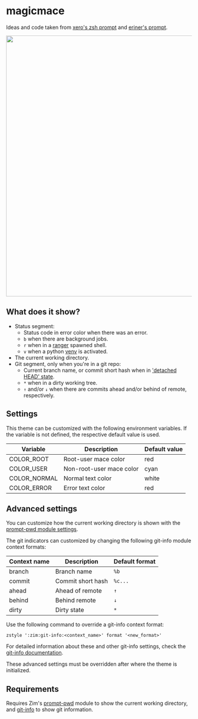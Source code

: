 magicmace
=========

Ideas and code taken from [xero's zsh prompt] and [eriner's prompt].

<img width="706" src="https://zimfw.github.io/images/prompts/magicmace@2.png">

What does it show?
------------------

  * Status segment:
    * Status code in error color when there was an error.
    * `b` when there are background jobs.
    * `r` when in a [ranger] spawned shell.
    * `v` when a python [venv] is activated.
  * The current working directory.
  * Git segment, only when you're in a git repo:
    * Current branch name, or commit short hash when in ['detached HEAD' state].
    * `*` when in a dirty working tree.
    * `↑` and/or `↓` when there are commits ahead and/or behind of remote,
      respectively.

Settings
--------

This theme can be customized with the following environment variables. If the
variable is not defined, the respective default value is used.

| Variable     | Description              | Default value |
| ------------ | ------------------------ | ------------- |
| COLOR_ROOT   | Root-user mace color     | red           |
| COLOR_USER   | Non-root-user mace color | cyan          |
| COLOR_NORMAL | Normal text color        | white         |
| COLOR_ERROR  | Error text color         | red           |

Advanced settings
-----------------

You can customize how the current working directory is shown with the
[prompt-pwd module settings].

The git indicators can customized by changing the following git-info module
context formats:

| Context name | Description       | Default format |
| ------------ | ----------------- | -------------- |
| branch       | Branch name       | `%b`           |
| commit       | Commit short hash | `%c...`        |
| ahead        | Ahead of remote   | `↑`            |
| behind       | Behind remote     | `↓`            |
| dirty        | Dirty state       | `*`            |

Use the following command to override a git-info context format:

    zstyle ':zim:git-info:<context_name>' format '<new_format>'

For detailed information about these and other git-info settings, check the
[git-info documentation].

These advanced settings must be overridden after where the theme is initialized.

Requirements
------------

Requires Zim's [prompt-pwd] module to show the current working directory, and
[git-info] to show git information.

[xero's zsh prompt]: http://code.xero.nu/dotfiles
[eriner's prompt]: https://github.com/zimfw/eriner
[ranger]: https://github.com/ranger/ranger
[venv]: https://docs.python.org/3/library/venv.html
['detached HEAD' state]: http://gitfaq.org/articles/what-is-a-detached-head.html
[prompt-pwd module settings]: https://github.com/zimfw/prompt-pwd/blob/master/README.md#settings
[git-info documentation]: https://github.com/zimfw/git-info/blob/master/README.md#settings
[prompt-pwd]: https://github.com/zimfw/prompt-pwd
[git-info]: https://github.com/zimfw/git-info
